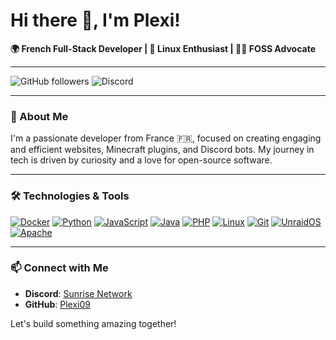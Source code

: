 # Hi there 👋, I'm Plexi!

**🌍 French Full-Stack Developer | 🐧 Linux Enthusiast | 🧑‍💻 FOSS Advocate**

---

![GitHub followers](https://img.shields.io/github/followers/Plexi09?style=social)
![Discord](https://img.shields.io/discord/1131595976197542089?label=Sunrise%20Network&logo=discord&style=flat-square)

---

### 🚀 About Me

I'm a passionate developer from France 🇫🇷, focused on creating engaging and efficient websites, Minecraft plugins, and Discord bots. My journey in tech is driven by curiosity and a love for open-source software.

---

### 🛠️ Technologies & Tools


[![Docker][Docker-badge]][Docker-url] [![Python][Python-badge]][Python-url] [![JavaScript][JavaScript-badge]][JavaScript-url] [![Java][Java-badge]][Java-url] [![PHP][PHP-badge]][PHP-url] [![Linux][Linux-badge]][Linux-url] [![Git][Git-badge]][Git-url] [![UnraidOS][UnraidOS-badge]][UnraidOS-url] [![Apache][Apache-badge]][Apache-url]

---

### 📫 Connect with Me

- **Discord**: [Sunrise Network](https://discord.gg/gR2myyBqwH)
- **GitHub**: [Plexi09](https://github.com/Plexi09)

Let's build something amazing together!


<!-- BADGE LINKS -->
[Docker-badge]: https://img.shields.io/badge/-Docker-2496ED?style=for-the-badge&logo=docker&logoColor=white
[Python-badge]: https://img.shields.io/badge/-Python-3776AB?style=for-the-badge&logo=python&logoColor=white
[JavaScript-badge]: https://img.shields.io/badge/-JavaScript-F7DF1E?style=for-the-badge&logo=javascript&logoColor=black
[Java-badge]: https://img.shields.io/badge/-Java-007396?style=for-the-badge&logo=java&logoColor=white
[HTML-badge]: https://img.shields.io/badge/-HTML5-E34F26?style=for-the-badge&logo=html5&logoColor=white
[CSS-badge]: https://img.shields.io/badge/-CSS3-1572B6?style=for-the-badge&logo=css3&logoColor=white
[PHP-badge]: https://img.shields.io/badge/-PHP-777BB4?style=for-the-badge&logo=php&logoColor=white
[Linux-badge]: https://img.shields.io/badge/-Linux-FCC624?style=for-the-badge&logo=linux&logoColor=black
[Git-badge]: https://img.shields.io/badge/-Git-F05032?style=for-the-badge&logo=git&logoColor=white
[UnraidOS-badge]: https://img.shields.io/badge/-UnraidOS-F15A2C?style=for-the-badge&logo=unraid&logoColor=white
[Apache-badge]: https://img.shields.io/badge/-Apache-D22128?style=for-the-badge&logo=apache&logoColor=white

<!-- URL LINKS -->
[Docker-url]: https://www.docker.com/
[Python-url]: https://www.python.org/
[JavaScript-url]: https://developer.mozilla.org/en-US/docs/Web/JavaScript
[Java-url]: https://www.java.com/
[HTML-url]: https://developer.mozilla.org/en-US/docs/Web/HTML
[CSS-url]: https://developer.mozilla.org/en-US/docs/Web/CSS
[PHP-url]: https://www.php.net/
[Linux-url]: https://www.linux.org/
[Git-url]: https://git-scm.com/
[UnraidOS-url]: https://unraid.net/
[Apache-url]: https://httpd.apache.org/
